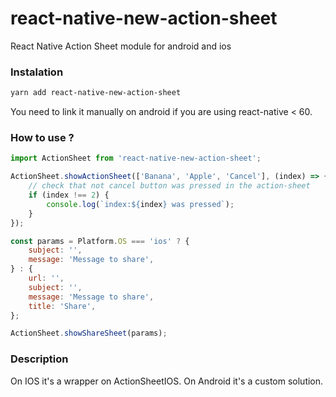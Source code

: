 # react-native-new-action-sheet

React Native Action Sheet module for android and ios

### Instalation

```bash
yarn add react-native-new-action-sheet
```

You need to link it manually on android if you are using react-native < 60.


### How to use ?

```javascript
import ActionSheet from 'react-native-new-action-sheet';

ActionSheet.showActionSheet(['Banana', 'Apple', 'Cancel'], (index) => {
    // check that not cancel button was pressed in the action-sheet
    if (index !== 2) {
        console.log(`index:${index} was pressed`);
    }
});

const params = Platform.OS === 'ios' ? {
    subject: '',
    message: 'Message to share',
} : {
    url: '',
    subject: '',
    message: 'Message to share',
    title: 'Share',
};

ActionSheet.showShareSheet(params);
```

### Description

On IOS it's a wrapper on ActionSheetIOS.
On Android it's a custom solution.
